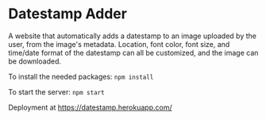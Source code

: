 # Datestamp Adder

A website that automatically adds a datestamp to an image uploaded by the user, from the image's metadata. Location, font color, font size, and time/date format of the datestamp can all be customized, and the image can be downloaded.

To install the needed packages:
`npm install`

To start the server:
`npm start`

Deployment at https://datestamp.herokuapp.com/